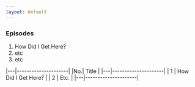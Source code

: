 ```yaml
---
layout: default
---
```

### Episodes

1. How Did I Get Here?
2. etc
3. etc

|---|---------------------|
|No.| Title               |
|---|---------------------|
| 1 | How Did I Get Here? |
| 2 | Etc.                |
|---|---------------------|

